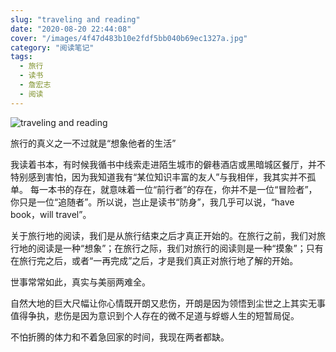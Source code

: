 ```yaml
---
slug: "traveling and reading"
date: "2020-08-20 22:44:08"
cover: "/images/4f47d483b10e2fdf5bb040b69ec1327a.jpg"
category: "阅读笔记"
tags:
  - 旅行
  - 读书
  - 詹宏志
  - 阅读
---
```


![traveling and reading](/images/4f47d483b10e2fdf5bb040b69ec1327a.jpg)

旅行的真义之一不过就是“想象他者的生活”

我读着书本，有时候我循书中线索走进陌生城市的僻巷酒店或黑暗城区餐厅，并不特别感到害怕，因为我知道我有“某位知识丰富的友人”与我相伴，我其实并不孤单。
每一本书的存在，就意味着一位“前行者”的存在，你并不是一位“冒险者”，你只是一位“追随者”。所以说，岂止是读书“防身”，我几乎可以说，“have book，will travel”。

关于旅行地的阅读，我们是从旅行结束之后才真正开始的。在旅行之前，我们对旅行地的阅读是一种“想象”；在旅行之际，我们对旅行的阅读则是一种“摸象”；只有在旅行完之后，或者“一再完成”之后，才是我们真正对旅行地了解的开始。

世事常常如此，真实与美丽两难全。

自然大地的巨大尺幅让你心情既开朗又悲伤，开朗是因为领悟到尘世之上其实无事值得争执，悲伤是因为意识到个人存在的微不足道与蜉蝣人生的短暂局促。

不怕折腾的体力和不着急回家的时间，我现在两者都缺。
